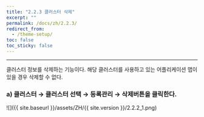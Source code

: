 ```yaml
---
title: "2.2.3 클러스터 삭제"
excerpt: ""
permalink: /docs/zh/2.2.3/
redirect_from:
  - /theme-setup/
toc: false
toc_sticky: false
---
```


---
클러스터 정보를 삭제하는 기능이다. 해당 클러스터를 사용하고 있는 어플리케이션 맵이 있을 경우 삭제할 수 없다.

### a\) 클러스터 → 클러스터 선택 → 등록관리 → 삭제버튼을 클릭한다.

![]({{ site.baseurl }}/assets/ZH/{{ site.version }}/2.2.2_1.png)

